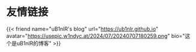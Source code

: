 # 友情链接
{{< friend name="uB1nlR's blog" url="https://ub1nlr.github.io" avatar="https://usepic.w1ndyc.at/2024/07/20240707180259.png" bio="这个是uB1nlR的博客" >}}